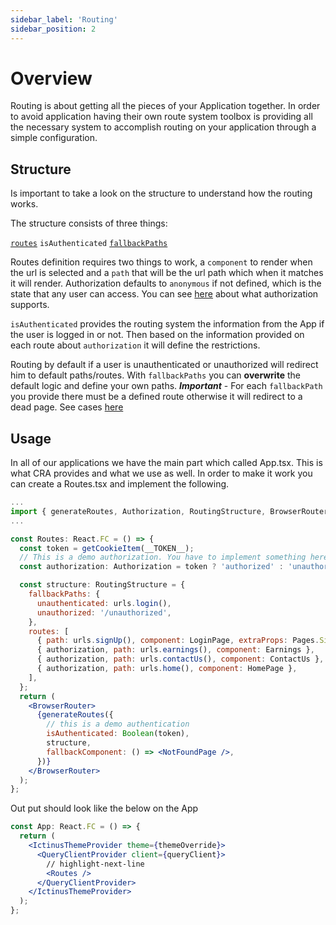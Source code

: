 ```yaml
---
sidebar_label: 'Routing'
sidebar_position: 2
---
```


# Overview

Routing is about getting all the pieces of your Application together. In order to avoid application having their own route system
toolbox is providing all the necessary system to accomplish routing on your application through a simple configuration.

## Structure

Is important to take a look on the structure to understand how the routing works.

The structure consists of three things:

[`routes`](/docs/api/modules#routeitem)
`isAuthenticated`
[`fallbackPaths`](/docs/api/modules#fallbackpath)

Routes definition requires two things to work, a `component` to render when the url is selected and a `path` that will be the url path which when it matches it will render.
Authorization defaults to `anonymous` if not defined, which is the state that any user can access. You can see [here](/docs/api/modules#authorization) about what authorization supports.

`isAuthenticated` provides the routing system the information from the App if the user is logged in or not. Then based on the information provided
on each route about `authorization` it will define the restrictions.

Routing by default if a user is unauthenticated or unauthorized will redirect him to default paths/routes. With `fallbackPaths` you can **overwrite**
the default logic and define your own paths. **_Important_** - For each `fallbackPath` you provide there must be a defined route otherwise it will redirect to a dead page. See cases [here](/docs/api/modules#fallbackpath)

## Usage

In all of our applications we have the main part which called App.tsx. This is what CRA provides and what we use as well.
In order to make it work you can create a Routes.tsx and implement the following.

```jsx title="/src/Routes.tsx"
...
import { generateRoutes, Authorization, RoutingStructure, BrowserRouter } from '@orfium/toolbox';
...

const Routes: React.FC = () => {
  const token = getCookieItem(__TOKEN__);
  // This is a demo authorization. You have to implement something here
  const authorization: Authorization = token ? 'authorized' : 'unauthorized';

  const structure: RoutingStructure = {
    fallbackPaths: {
      unauthenticated: urls.login(),
      unauthorized: '/unauthorized',
    },
    routes: [
      { path: urls.signUp(), component: LoginPage, extraProps: Pages.SignUp },
      { authorization, path: urls.earnings(), component: Earnings },
      { authorization, path: urls.contactUs(), component: ContactUs },
      { authorization, path: urls.home(), component: HomePage },
    ],
  };
  return (
    <BrowserRouter>
      {generateRoutes({
        // this is a demo authentication
        isAuthenticated: Boolean(token),
        structure,
        fallbackComponent: () => <NotFoundPage />,
      })}
    </BrowserRouter>
  );
};
```

Out put should look like the below on the App

```jsx title="/src/App.tsx"
const App: React.FC = () => {
  return (
    <IctinusThemeProvider theme={themeOverride}>
      <QueryClientProvider client={queryClient}>
        // highlight-next-line
        <Routes />
      </QueryClientProvider>
    </IctinusThemeProvider>
  );
};
```
